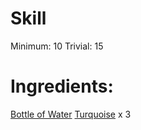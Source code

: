 <!-- TITLE: Turquoise Potion -->
<!-- SUBTITLE: A potion made from turquoise infused in water -->

# Skill
Minimum: 10
Trivial: 15
# Ingredients:
[Bottle of Water](bottle-of-water)
[Turquoise](turquoise) x 3